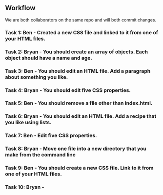 ## Workflow

We are both collaborators on the same repo and will both commit changes.

### Task 1: Ben - Created a new CSS file and linked to it from one of your HTML files.

### Task 2: Bryan - You should create an array of objects. Each object should have a name and age.

### Task 3: Ben - You should edit an HTML file. Add a paragraph about something you like.

### Task 4: Bryan - You should edit five CSS properties.

### Task 5: Ben - You should remove a file other than index.html.

### Task 6: Bryan - You should edit an HTML file. Add a recipe that you like using lists.

### Task 7: Ben - Edit five CSS properties.

### Task 8:  Bryan - Move one file into a new directory that you make from the command line

### Task 9: Ben - You should create a new CSS file. Link to it from one of your HTML files.

### Task 10: Bryan -
